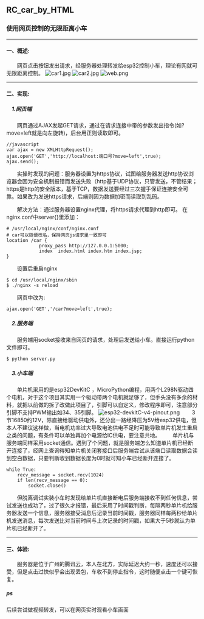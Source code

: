 ## RC_car_by_HTML
### 使用网页控制的无限距离小车
___
#### 一、概述:
&emsp;&emsp;网页点击按钮发出请求，经服务器处理转发给esp32控制小车，理论有网就可无限距离控制。
![car1.jpg](https://s2.loli.net/2023/01/30/lb37zghxHYVAKry.jpg)
![car2.jpg](https://s2.loli.net/2023/01/30/TAeFhxrpDgqVa7y.jpg)
![web.png](https://s2.loli.net/2023/01/30/Ih8RYxKZtg1kDTC.png)
___
#### 二、实现:
##### &emsp;1.网页端
&emsp;&emsp;网页通过AJAX发起GET请求，通过在请求连接中带的参数发出指令(如?move=left就是向左旋转)，后台用正则读取即可。

```
//javascript
var ajax = new XMLHttpRequest();
ajax.open('GET','http://localhost:端口号?move=left',true);
ajax.send();
```

&emsp;&emsp;实操时发现的问题：服务器设置为https协议，试图给服务器发送http协议浏览器会因为安全机制报错而发送失败（http基于UDP协议，只管发送，不管结果；https是http的安全版本，基于TCP，数据发送要经过三次握手保证连接安全可靠。如果改为发送https请求，后端则因为数据加密而读取到乱码。

&emsp;&emsp;解决方法：通过服务器设置nginx代理，将https请求代理到http即可。
在nginx.conf中server{}里添加：
```
# /usr/local/nginx/conf/nginx.conf
# car可以随便改名，保持网页js请求里一致即可
location /car {
            proxy_pass http://127.0.0.1:5000;
            index  index.html index.htm index.jsp;
}
```
&emsp;&emsp;设置后重启nginx
```
$ cd /usr/local/nginx/sbin
$ ./nginx -s reload
```
&emsp;&emsp;网页中改为:
```
ajax.open('GET','/car?move=left',true);
```
##### &emsp;2.服务端
&emsp;&emsp;服务端用socket接收来自网页的请求，处理后发送给小车。直接运行python文件即可。
```
$ python server.py
```
##### &emsp;3.小车端
&emsp;&emsp;单片机采用的是esp32DevKitC ，MicroPython编程，用两个L298N驱动四个电机，对于这个项目其实用一个驱动带两个电机就足够了，但手头没有多余的材料，就把以前做的拆了改做此项目了，引脚可以自定义，修改程序即可，注意部分引脚不支持PWM输出如34、35引脚。
![esp32-devkitC-v4-pinout.png](https://s2.loli.net/2023/01/30/2RIfSgJNwUuvkdV.png)
&emsp;&emsp;3节16850约12V，除直接给驱动供电外，还分出一路经降压为5V给esp32供电，但本人不建议这样做，当电机功率过大导致电池供电不足时可能导致单片机发生重启之类的问题，有条件可以单独再加个电源给IC供电，要注意共地。
&emsp;&emsp;单片机与服务端同样采用socket通信。遇到了个问题，就是服务端怎么知道单片机已经断开连接了，经网上查询得知单片机关闭套接口后服务端尝试从该端口读取数据会读到空白数据，只要判断收到数据长度为0时就可知小车已经断开连接了。
```
while True:
    recv_message = socket.recv(1024)
    if len(recv_message == 0):
        socket.close()
```
&emsp;&emsp;但脱离调试实装小车时发现给单片机直接断电后服务端接收不到任何信息，尝试发送也成功了，过了很久才报错，最后采用了时间戳判断，每隔两秒单片机给服务器发送一个信息，服务器接受消息后记录当前时间戳，服务器同样每两秒给单片机发送消息，每次发送比对当前时间与上次记录的时间戳，如果大于5秒就认为单片机已经断开了。
___
#### 三、体验:
&emsp;&emsp;服务器是位于广州的腾讯云，本人在北方，实际延迟大约一秒，速度还可以接受，但是点击过快似乎会出现丢包，车收不到停止指令，这时随便点击一个键可恢复。
##### ps
后续尝试做视频转发，可以在网页实时观看小车画面